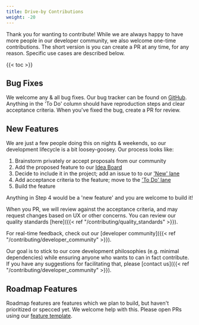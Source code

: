 ```yaml
---
title: Drive-by Contributions
weight: -20
---
```


Thank you for wanting to contribute! While we are always happy to have more people in our developer community, we also welcome one-time contributions. The short version is you can create a PR at any time, for any reason. Specific use cases are described below.

{{< toc >}}

## Bug Fixes

We welcome any & all bug fixes. Our bug tracker can be found on [GitHub](https://changeme). Anything in the 'To Do' column should have reproduction steps and clear acceptance criteria. When you've fixed the bug, create a PR for review.

## New Features

We are just a few people doing this on nights & weekends, so our development lifecycle is a bit loosey-goosey. Our process looks like: 

1. Brainstorm privately or accept proposals from our community
2. Add the proposed feature to our [Idea Board](tk)
3. Decide to include it in the project; add an issue to to our ['New' lane](tk)
4. Add acceptance criteria to the feature; move to the ['To Do' lane](tk)
5. Build the feature

Anything in Step 4 would be a 'new feature' and you are welcome to build it! 

When you PR, we will review against the acceptance criteria, and may request changes based on UX or other concerns. You can review our quality standards [here]({{< ref "/contributing/quality_standards" >}}).

For real-time feedback, check out our [developer community]({{< ref "/contributing/developer_community" >}}).

Our goal is to stick to our core development philosophies (e.g. minimal dependencies) while ensuring anyone who wants to can in fact contribute. If you have any suggestions for facilitating that, please [contact us]({{< ref "/contributing/developer_community" >}}).

## Roadmap Features

Roadmap features are features which we plan to build, but haven't prioritized or specced yet. We welcome help with this. Please open PRs using our [feature template](https://github.com/c-e-p/ourchive/compare/development...main?template=pr_feature_template.md).